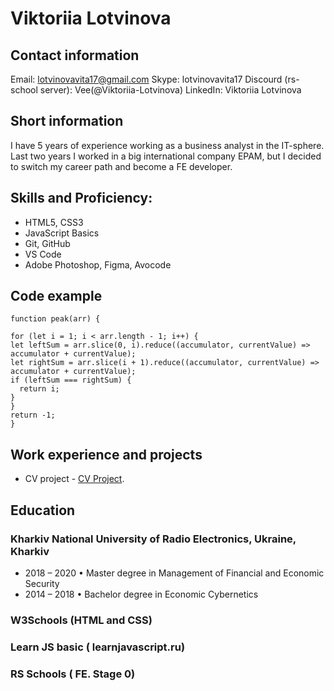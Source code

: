 # Viktoriia Lotvinova

## Contact information
Email: lotvinovavita17@gmail.com
Skype: lotvinovavita17
Discourd (rs-school server): Vee(@Viktoriia-Lotvinova)
LinkedIn: Viktoriia Lotvinova

## Short information
I have 5 years of experience working as a business analyst in the IT-sphere. Last two years I worked in a big international company EPAM, but I decided to switch my career path and become a FE developer.

## Skills and Proficiency:
- HTML5, CSS3
- JavaScript Basics
- Git, GitHub
- VS Code
- Adobe Photoshop, Figma, Avocode

## Code example
    function peak(arr) {

    for (let i = 1; i < arr.length - 1; i++) {
    let leftSum = arr.slice(0, i).reduce((accumulator, currentValue) => accumulator + currentValue);
    let rightSum = arr.slice(i + 1).reduce((accumulator, currentValue) => accumulator + currentValue);
    if (leftSum === rightSum) {
      return i;
    }
    }
    return -1;  
    }

## Work experience and projects
- CV project - [CV Project](https://github.com/Viktoriia-Lotvinova/rsschool-cv).

## Education
### Kharkiv National University of Radio Electronics, Ukraine, Kharkiv
- 2018 – 2020 • Master degree in Management of Financial and
Economic Security
- 2014 – 2018 • Bachelor degree in Economic Cybernetics
### W3Schools (HTML and CSS)
### Learn JS basic ( learnjavascript.ru)
### RS Schools ( FE. Stage 0)

